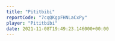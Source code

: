 ```yaml
---
title: "Pititbibi"
reportCode: "7cqQKgpFHNLaCxPy"
player: "Pititbibi"
date: 2021-11-08T19:49:23.146000+00:00
---
```

